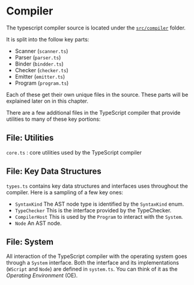 # Compiler
The typescript compiler source is located under the [`src/compiler`](https://github.com/Microsoft/TypeScript/tree/master/src/compiler) folder.

It is split into the follow key parts:
* Scanner (`scanner.ts`)
* Parser (`parser.ts`)
* Binder (`bindder.ts`)
* Checker (`checker.ts`)
* Emitter (`emitter.ts`)
* Program (`program.ts`)

Each of these get their own unique files in the source. These parts will be explained later on in this chapter.

There are a few additional files in the TypeScript compiler that provide utilities to many of these key portions:

## File: Utilities
`core.ts` : core utilities used by the TypeScript compiler

## File: Key Data Structures
`types.ts` contains key data structures and interfaces uses throughout the compiler. Here is a sampling of a few key ones:
* `SyntaxKind`
The AST node type is identified by the `SyntaxKind` enum.
* `TypeChecker`
This is the interface provided by the TypeChecker.
* `CompilerHost`
This is used by the `Program` to interact with the `System`.
* `Node`
An AST node.

## File: System
All interaction of the TypeScript compiler with the operating system goes through a `System` interface. Both the interface and its implementations (`WScript` and `Node`) are defined in `system.ts`. You can think of it as the *Operating Environment* (OE).
